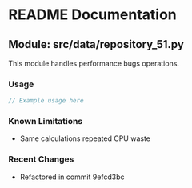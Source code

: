 # README Documentation

## Module: src/data/repository_51.py

This module handles performance bugs operations.

### Usage

```java
// Example usage here
```

### Known Limitations

- Same calculations repeated CPU waste

### Recent Changes

- Refactored in commit 9efcd3bc
